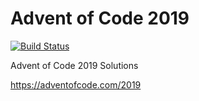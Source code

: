# Advent of Code 2019

[![Build Status](https://github.com/mariomka/AdventOfCode2019/workflows/rust/badge.svg)](https://github.com/mariomka/AdventOfCode2019/actions)

Advent of Code 2019 Solutions

https://adventofcode.com/2019
